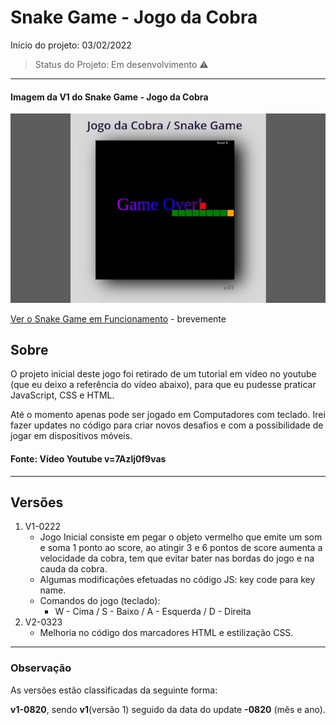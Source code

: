 # Snake Game - Jogo da Cobra

Início do projeto: 03/02/2022

> Status do Projeto: Em desenvolvimento :warning:


***
#### **Imagem da V1 do Snake Game - Jogo da Cobra**
![V1 Snake Game](https://github.com/imarcaos/snake-game/blob/master/img/snake-game-marcos-melo-640.jpg?raw=true "V1 Snake Game")

<a href="http://melomarcos.com/snake-game.html" target="_blank">Ver o Snake Game em Funcionamento</a> - brevemente

## Sobre

O projeto inicial deste jogo foi retirado de um tutorial em vídeo no youtube (que eu deixo a referência do vídeo abaixo), para que eu pudesse praticar JavaScript, CSS e HTML.

Até o momento apenas pode ser jogado em Computadores com teclado. Irei fazer updates no código para criar novos desafios e com a possibilidade de jogar em dispositivos móveis.


#### Fonte: Vídeo Youtube v=7Azlj0f9vas

***
## Versões
1. V1-0222
    - Jogo Inicial consiste em pegar o objeto vermelho que emite um som e soma 1 ponto ao score, ao atingir 3 e 6 pontos de score aumenta a velocidade da cobra, tem que evitar bater nas bordas do jogo e na cauda da cobra.
    - Algumas modificações efetuadas no código JS: key code para key name.
    - Comandos do jogo (teclado):
        - W - Cima / S - Baixo / A - Esquerda / D - Direita
2. V2-0323
    - Melhoria no código dos marcadores HTML e estilização CSS.
***
### Observação
As versões estão classificadas da seguinte forma:

**v1-0820**, sendo  **v1**(versão 1) seguido da data do update **-0820** (mês e ano).



